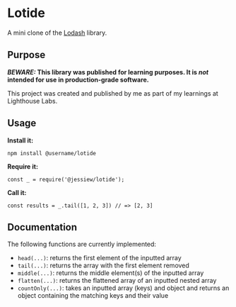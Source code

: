 # Lotide

A mini clone of the [Lodash](https://lodash.com) library.

## Purpose

**_BEWARE:_ This library was published for learning purposes. It is _not_ intended for use in production-grade software.**

This project was created and published by me as part of my learnings at Lighthouse Labs. 

## Usage

**Install it:**

`npm install @username/lotide`

**Require it:**

`const _ = require('@jessiew/lotide');`

**Call it:**

`const results = _.tail([1, 2, 3]) // => [2, 3]`

## Documentation

The following functions are currently implemented:

* `head(...)`: returns the first element of the inputted array
* `tail(...)`: returns the array with the first element removed
* `middle(...)`: returns the middle element(s) of the inputted array
* `flatten(...)`: returns the flattened array of an inputted nested array
* `countOnly(...)`: takes an inputted array (keys) and object and returns an object containing the matching keys and their value
